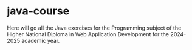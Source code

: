 # java-course
Here will go all the Java exercises for the Programming subject of the Higher National Diploma in Web Application Development for the 2024-2025 academic year.
